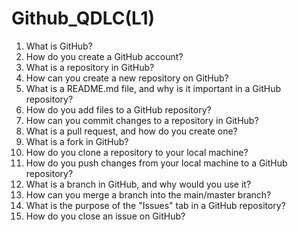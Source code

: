 # Github_QDLC(L1)

1. What is GitHub?
2. How do you create a GitHub account?
3. What is a repository in GitHub?
4. How can you create a new repository on GitHub?
5. What is a README.md file, and why is it important in a GitHub repository?
6. How do you add files to a GitHub repository?
7. How can you commit changes to a repository in GitHub?
8. What is a pull request, and how do you create one?
9. What is a fork in GitHub?
10. How do you clone a repository to your local machine?
11. How do you push changes from your local machine to a GitHub repository?
12. What is a branch in GitHub, and why would you use it?
13. How can you merge a branch into the main/master branch?
14. What is the purpose of the "Issues" tab in a GitHub repository?
15. How do you close an issue on GitHub?

